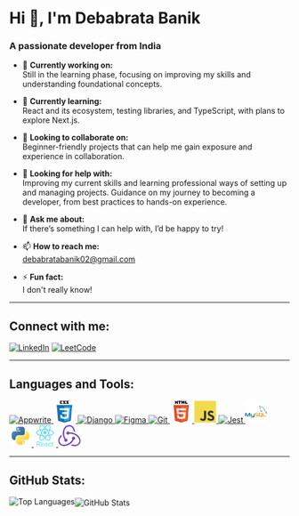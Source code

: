 # Hi 👋, I'm Debabrata Banik
### A passionate developer from India

- 🔭 **Currently working on:**  
  Still in the learning phase, focusing on improving my skills and understanding foundational concepts.

- 🌱 **Currently learning:**  
  React and its ecosystem, testing libraries, and TypeScript, with plans to explore Next.js.

- 👯 **Looking to collaborate on:**  
  Beginner-friendly projects that can help me gain exposure and experience in collaboration.

- 🤝 **Looking for help with:**  
  Improving my current skills and learning professional ways of setting up and managing projects. Guidance on my journey to becoming a developer, from best practices to hands-on experience.

- 💬 **Ask me about:**  
  If there’s something I can help with, I’d be happy to try!

- 📫 **How to reach me:**  
  [debabratabanik02@gmail.com](mailto:debabratabanik02@gmail.com)

- ⚡ **Fun fact:**  
  I don't really know!

---

## Connect with me:
[![LinkedIn](https://raw.githubusercontent.com/rahuldkjain/github-profile-readme-generator/master/src/images/icons/Social/linked-in-alt.svg)](https://linkedin.com/in/debabrata-banik-9870461b6)
[![LeetCode](https://raw.githubusercontent.com/rahuldkjain/github-profile-readme-generator/master/src/images/icons/Social/leet-code.svg)](https://www.leetcode.com/debabrata02)

---

## Languages and Tools:
<p>
  <a href="https://appwrite.io" target="_blank">
    <img src="https://www.vectorlogo.zone/logos/appwriteio/appwriteio-icon.svg" alt="Appwrite" width="40" height="40"/>
  </a>
  <a href="https://www.w3schools.com/css/" target="_blank">
    <img src="https://raw.githubusercontent.com/devicons/devicon/master/icons/css3/css3-original-wordmark.svg" alt="CSS3" width="40" height="40"/>
  </a>
  <a href="https://www.djangoproject.com/" target="_blank">
    <img src="https://cdn.worldvectorlogo.com/logos/django.svg" alt="Django" width="40" height="40"/>
  </a>
  <a href="https://www.figma.com/" target="_blank">
    <img src="https://www.vectorlogo.zone/logos/figma/figma-icon.svg" alt="Figma" width="40" height="40"/>
  </a>
  <a href="https://git-scm.com/" target="_blank">
    <img src="https://www.vectorlogo.zone/logos/git-scm/git-scm-icon.svg" alt="Git" width="40" height="40"/>
  </a>
  <a href="https://www.w3.org/html/" target="_blank">
    <img src="https://raw.githubusercontent.com/devicons/devicon/master/icons/html5/html5-original-wordmark.svg" alt="HTML5" width="40" height="40"/>
  </a>
  <a href="https://developer.mozilla.org/en-US/docs/Web/JavaScript" target="_blank">
    <img src="https://raw.githubusercontent.com/devicons/devicon/master/icons/javascript/javascript-original.svg" alt="JavaScript" width="40" height="40"/>
  </a>
  <a href="https://jestjs.io" target="_blank">
    <img src="https://www.vectorlogo.zone/logos/jestjsio/jestjsio-icon.svg" alt="Jest" width="40" height="40"/>
  </a>
  <a href="https://www.mysql.com/" target="_blank">
    <img src="https://raw.githubusercontent.com/devicons/devicon/master/icons/mysql/mysql-original-wordmark.svg" alt="MySQL" width="40" height="40"/>
  </a>
  <a href="https://www.python.org" target="_blank">
    <img src="https://raw.githubusercontent.com/devicons/devicon/master/icons/python/python-original.svg" alt="Python" width="40" height="40"/>
  </a>
  <a href="https://reactjs.org/" target="_blank">
    <img src="https://raw.githubusercontent.com/devicons/devicon/master/icons/react/react-original-wordmark.svg" alt="React" width="40" height="40"/>
  </a>
  <a href="https://redux.js.org" target="_blank">
    <img src="https://raw.githubusercontent.com/devicons/devicon/master/icons/redux/redux-original.svg" alt="Redux" width="40" height="40"/>
  </a>
</p>

---

## GitHub Stats:
<p>
  <img align="left" src="https://github-readme-stats.vercel.app/api/top-langs?username=debabratabanik&show_icons=true&locale=en&layout=compact" alt="Top Languages" />
</p>
<p>
  <img align="center" src="https://github-readme-stats.vercel.app/api?username=debabratabanik&show_icons=true&locale=en" alt="GitHub Stats" />
</p>
